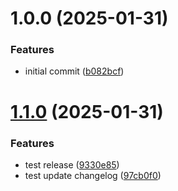 # 1.0.0 (2025-01-31)


### Features

* initial commit ([b082bcf](https://github.com/bruvio/FastAPI-on-K8s-with-Helm/commit/b082bcfe21d7ee149b588371e41676afdcb208d6))

# [1.1.0](https://github.com/bruvio/FastAPI-on-K8s-with-Helm/compare/1.0.0...1.1.0) (2025-01-31)


### Features

* test release ([9330e85](https://github.com/bruvio/FastAPI-on-K8s-with-Helm/commit/9330e8584a83fcae7826533d1bb0ccd372c22e1b))
* test update changelog ([97cb0f0](https://github.com/bruvio/FastAPI-on-K8s-with-Helm/commit/97cb0f043b073d22b2e902e2a327c8e922a4ddea))
